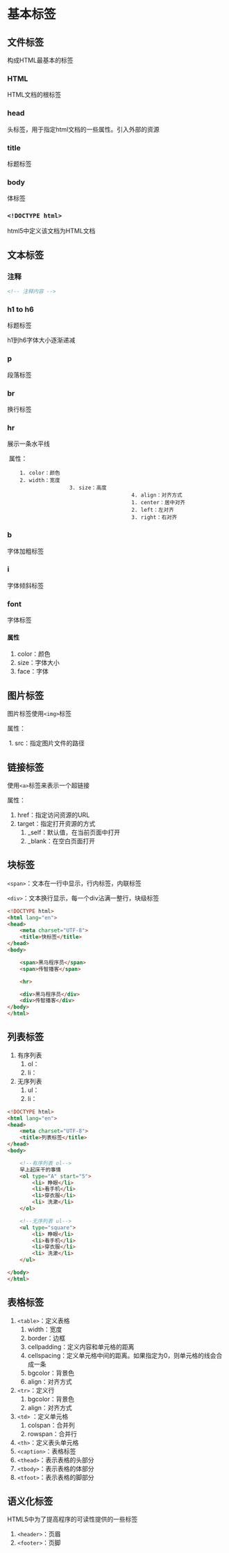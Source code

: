 # 基本标签

## 文件标签

构成HTML最基本的标签

### HTML

HTML文档的根标签

### head

头标签，用于指定html文档的一些属性。引入外部的资源

### title

标题标签

### body

体标签

### `<!DOCTYPE html>`

html5中定义该文档为HTML文档

## 文本标签

### 注释

~~~html
<!-- 注释内容 -->
~~~

### h1 to h6

标题标签

h1到h6字体大小逐渐递减

### p

段落标签

### br

换行标签

### hr

展示一条水平线

​	属性：

		1. color：颜色
  		2. width：宽度
                		3. size：高度
                                    		4. align：对齐方式
                                    		1. center：居中对齐
                                    		2. left：左对齐
                                    		3. right：右对齐

### b

字体加粗标签

### i

字体倾斜标签

### font

字体标签

#### 属性

1. color：颜色
2. size：字体大小
3. face：字体

## 图片标签

图片标签使用`<img>`标签

属性：

​	1. src：指定图片文件的路径

## 链接标签

使用`<a>`标签来表示一个超链接

属性：
1. href：指定访问资源的URL
2. target：指定打开资源的方式
    1. _self：默认值，在当前页面中打开
    2. _blank：在空白页面打开

## 块标签

`<span>`：文本在一行中显示，行内标签，内联标签

`<div>`：文本换行显示，每一个div沾满一整行，块级标签

```html
<!DOCTYPE html>
<html lang="en">
<head>
    <meta charset="UTF-8">
    <title>快标签</title>
</head>
<body>

    <span>黑马程序员</span>
    <span>传智播客</span>

    <hr>

    <div>黑马程序员</div>
    <div>传智播客</div>
</body>
</html>
```

## 列表标签

1. 有序列表
    1. ol：
    2. li：
2. 无序列表
    1. ul：
    2. li：

```html
<!DOCTYPE html>
<html lang="en">
<head>
    <meta charset="UTF-8">
    <title>列表标签</title>
</head>
<body>

    <!--有序列表 ol-->
    早上起床干的事情
    <ol type="A" start="5">
        <li> 睁眼</li>
        <li>看手机</li>
        <li>穿衣服</li>
        <li> 洗漱</li>
    </ol>

    <!--无序列表 ul-->
    <ul type="square">
        <li> 睁眼</li>
        <li>看手机</li>
        <li>穿衣服</li>
        <li> 洗漱</li>
    </ul>

</body>
</html>
```

## 表格标签

1. `<table>`：定义表格
   1. width：宽度
   2. border：边框
   3. cellpadding：定义内容和单元格的距离
   4. cellspacing：定义单元格中间的距离。如果指定为0，则单元格的线会合成一条
   5. bgcolor：背景色
   6. align：对齐方式
2. `<tr>`：定义行
   1. bgcolor：背景色
   2. align：对齐方式
3. `<td>` ：定义单元格
   1. colspan：合并列
   2. rowspan：合并行
4. `<th>`：定义表头单元格
5. `<caption>`：表格标签
6. `<thead>`：表示表格的头部分
7. `<tbody>`：表示表格的体部分
8. `<tfoot>`：表示表格的脚部分

## 语义化标签

HTML5中为了提高程序的可读性提供的一些标签
1. `<header>`：页眉
2. `<footer>`：页脚




